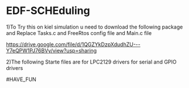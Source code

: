 # EDF-SCHEduling

1)To Try this on kiel simulation u need to download the following package and Replace Tasks.c and FreeRtos config file and Main.c file 


https://drive.google.com/file/d/1QGZYkDzpXdudhZU---Y7eQPW1PJ76BVy/view?usp=sharing

2)The following Starte files are for LPC2129 drivers for serial and GPIO drivers 


#HAVE_FUN
